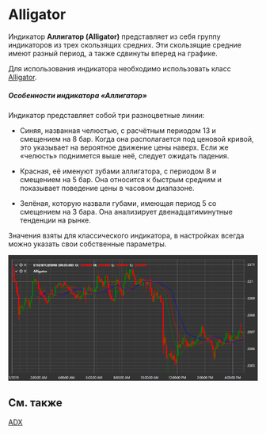 # Alligator

Индикатор **Аллигатор (Alligator)** представляет из себя группу индикаторов из трех скользящих средних. Эти скользящие средние имеют разный период, а также сдвинуты вперед на графике. 

Для использования индикатора необходимо использовать класс [Alligator](xref:StockSharp.Algo.Indicators.Alligator). 
##### Особенности индикатора «Аллигатор»  
 
Индикатор представляет собой три разноцветные линии:  
  
- Синяя, названная челюстью, с расчётным периодом 13 и смещением на 8 бар. Когда она располагается под ценовой кривой, это указывает на вероятное движение цены наверх. Если же «челюсть» поднимется выше неё, следует ожидать падения.  

- Красная, её именуют зубами аллигатора, с периодом 8 и смещением на 5 бар. Она относится к быстрым средним и показывает поведение цены в часовом диапазоне.  
  
- Зелёная, которую назвали губами, имеющая период 5 со смещением на 3 бара. Она анализирует двенадцатиминутные тенденции на рынке.  

Значения взяты для классического индикатора, в настройках всегда можно указать свои собственные параметры.

![IndicatorAlligator](../../../../images/indicatoralligator.png)

## См. также

[ADX](adx.md)
